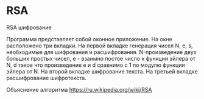 # RSA
RSA шифрование

Программа представляет собой оконное приложение. На окне расположено три вкладки. На первой вкладке генерация чисел N, e, s, необходимые для шифрования и расшифрования. N-произведение двух больших простых чисел, e - взаимно постое число к функции эйлера от N, d такое что произведение e и d сравнимо с 1 по модулю функции эйлера от N. На второй вкладке шифрование текста. На третьей вкладке расшифрование шифротекста.

Объяснение алгоритма https://ru.wikipedia.org/wiki/RSA
